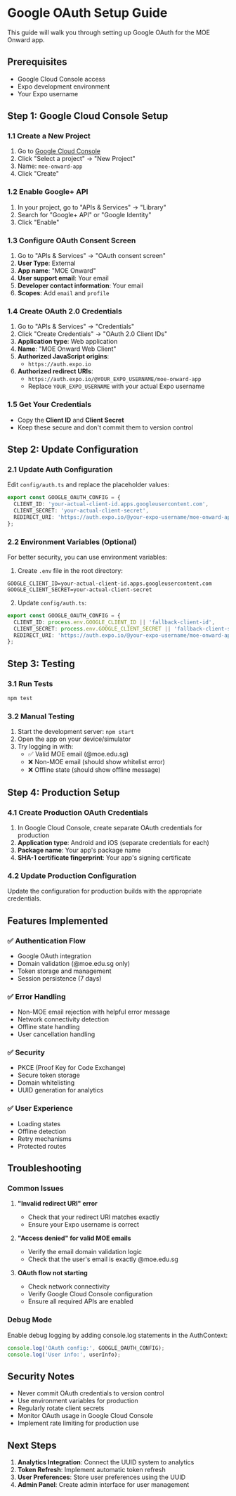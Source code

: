 # Google OAuth Setup Guide

This guide will walk you through setting up Google OAuth for the MOE Onward app.

## Prerequisites

- Google Cloud Console access
- Expo development environment
- Your Expo username

## Step 1: Google Cloud Console Setup

### 1.1 Create a New Project
1. Go to [Google Cloud Console](https://console.cloud.google.com/)
2. Click "Select a project" → "New Project"
3. Name: `moe-onward-app`
4. Click "Create"

### 1.2 Enable Google+ API
1. In your project, go to "APIs & Services" → "Library"
2. Search for "Google+ API" or "Google Identity"
3. Click "Enable"

### 1.3 Configure OAuth Consent Screen
1. Go to "APIs & Services" → "OAuth consent screen"
2. **User Type**: External
3. **App name**: "MOE Onward"
4. **User support email**: Your email
5. **Developer contact information**: Your email
6. **Scopes**: Add `email` and `profile`

### 1.4 Create OAuth 2.0 Credentials
1. Go to "APIs & Services" → "Credentials"
2. Click "Create Credentials" → "OAuth 2.0 Client IDs"
3. **Application type**: Web application
4. **Name**: "MOE Onward Web Client"
5. **Authorized JavaScript origins**:
   - `https://auth.expo.io`
6. **Authorized redirect URIs**:
   - `https://auth.expo.io/@YOUR_EXPO_USERNAME/moe-onward-app`
   - Replace `YOUR_EXPO_USERNAME` with your actual Expo username

### 1.5 Get Your Credentials
- Copy the **Client ID** and **Client Secret**
- Keep these secure and don't commit them to version control

## Step 2: Update Configuration

### 2.1 Update Auth Configuration
Edit `config/auth.ts` and replace the placeholder values:

```typescript
export const GOOGLE_OAUTH_CONFIG = {
  CLIENT_ID: 'your-actual-client-id.apps.googleusercontent.com',
  CLIENT_SECRET: 'your-actual-client-secret',
  REDIRECT_URI: 'https://auth.expo.io/@your-expo-username/moe-onward-app',
};
```

### 2.2 Environment Variables (Optional)
For better security, you can use environment variables:

1. Create `.env` file in the root directory:
```
GOOGLE_CLIENT_ID=your-actual-client-id.apps.googleusercontent.com
GOOGLE_CLIENT_SECRET=your-actual-client-secret
```

2. Update `config/auth.ts`:
```typescript
export const GOOGLE_OAUTH_CONFIG = {
  CLIENT_ID: process.env.GOOGLE_CLIENT_ID || 'fallback-client-id',
  CLIENT_SECRET: process.env.GOOGLE_CLIENT_SECRET || 'fallback-client-secret',
  REDIRECT_URI: 'https://auth.expo.io/@your-expo-username/moe-onward-app',
};
```

## Step 3: Testing

### 3.1 Run Tests
```bash
npm test
```

### 3.2 Manual Testing
1. Start the development server: `npm start`
2. Open the app on your device/simulator
3. Try logging in with:
   - ✅ Valid MOE email (@moe.edu.sg)
   - ❌ Non-MOE email (should show whitelist error)
   - ❌ Offline state (should show offline message)

## Step 4: Production Setup

### 4.1 Create Production OAuth Credentials
1. In Google Cloud Console, create separate OAuth credentials for production
2. **Application type**: Android and iOS (separate credentials for each)
3. **Package name**: Your app's package name
4. **SHA-1 certificate fingerprint**: Your app's signing certificate

### 4.2 Update Production Configuration
Update the configuration for production builds with the appropriate credentials.

## Features Implemented

### ✅ Authentication Flow
- Google OAuth integration
- Domain validation (@moe.edu.sg only)
- Token storage and management
- Session persistence (7 days)

### ✅ Error Handling
- Non-MOE email rejection with helpful error message
- Network connectivity detection
- Offline state handling
- User cancellation handling

### ✅ Security
- PKCE (Proof Key for Code Exchange)
- Secure token storage
- Domain whitelisting
- UUID generation for analytics

### ✅ User Experience
- Loading states
- Offline detection
- Retry mechanisms
- Protected routes

## Troubleshooting

### Common Issues

1. **"Invalid redirect URI" error**
   - Check that your redirect URI matches exactly
   - Ensure your Expo username is correct

2. **"Access denied" for valid MOE emails**
   - Verify the email domain validation logic
   - Check that the user's email is exactly @moe.edu.sg

3. **OAuth flow not starting**
   - Check network connectivity
   - Verify Google Cloud Console configuration
   - Ensure all required APIs are enabled

### Debug Mode
Enable debug logging by adding console.log statements in the AuthContext:

```typescript
console.log('OAuth config:', GOOGLE_OAUTH_CONFIG);
console.log('User info:', userInfo);
```

## Security Notes

- Never commit OAuth credentials to version control
- Use environment variables for production
- Regularly rotate client secrets
- Monitor OAuth usage in Google Cloud Console
- Implement rate limiting for production use

## Next Steps

1. **Analytics Integration**: Connect the UUID system to analytics
2. **Token Refresh**: Implement automatic token refresh
3. **User Preferences**: Store user preferences using the UUID
4. **Admin Panel**: Create admin interface for user management 